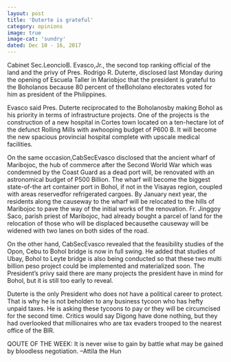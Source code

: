 ```yaml
---
layout: post
title: 'Duterte is grateful'
category: opinions
image: true
image-cat: 'sundry'
dated: Dec 10 - 16, 2017
---
```


Cabinet Sec.LeoncioB. Evasco,Jr., the second top ranking official of the land and the privy of Pres. Rodrigo R. Duterte, disclosed last Monday during the opening of Escuela Taller in Mariobjoc that the president is grateful to the Boholanos because 80 percent of theBoholano electorates voted for him as president of the Philippines. 

Evasco said Pres. Duterte reciprocated to the Boholanosby making Bohol as his priority in terms of infrastructure projects. One of the projects is the construction of a new hospital in Cortes town located on a ten-hectare lot of the defunct Rolling Mills with awhooping budget of P600 B. It will become the new spacious provincial hospital complete with upscale medical facilities.

On the same occasion,CabSecEvasco disclosed that the ancient wharf of Maribojoc, the hub of commerce after the Second World War which was condemned by the Coast Guard as a dead port will, be renovated with an astronomical budget of P500 Billion. The wharf will become the biggest state-of-the art container port in Bohol, if not in the Visayas region, coupled with areas reservedfor refrigerated cargoes.
By January next year, the residents along the causeway to the wharf will be relocated to the hills of Maribojoc to pave the way of the initial works of the renovation. Fr. Jinggoy Saco, parish priest of Maribojoc, had already bought a parcel of land for the relocation of those who will be displaced becausethe causeway will be widened with two lanes on both sides of the road.

On the other hand, CabSecEvasco revealed that the feasibility studies of the Opon, Cebu to Bohol bridge is now in full swing. He added that studies of Ubay, Bohol to Leyte bridge is also being conducted so that these two multi billion peso project  could be implemented and materialized soon.
The President’s privy said there are many projects the president have in mind for Bohol, but it is still too early to reveal.

Duterte is the only President who does not have a political career to protect. That is why he is not beholden to any business tycoon who has hefty unpaid taxes. He is asking these tycoons to pay or they will be circumcised for the second time. Critics would say Digong have done nothing, but they had overlooked that millionaires who are tax evaders trooped to the nearest office of the BIR.

QOUTE OF THE WEEK: It is never wise to gain by battle what may be  gained by bloodless negotiation. –Attila the Hun
